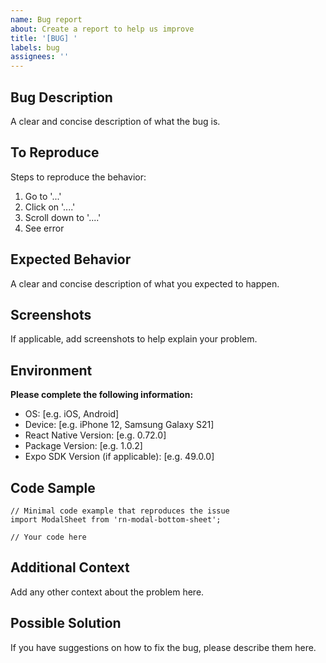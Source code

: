 ```yaml
---
name: Bug report
about: Create a report to help us improve
title: '[BUG] '
labels: bug
assignees: ''
---
```


## Bug Description
A clear and concise description of what the bug is.

## To Reproduce
Steps to reproduce the behavior:
1. Go to '...'
2. Click on '....'
3. Scroll down to '....'
4. See error

## Expected Behavior
A clear and concise description of what you expected to happen.

## Screenshots
If applicable, add screenshots to help explain your problem.

## Environment
**Please complete the following information:**
- OS: [e.g. iOS, Android]
- Device: [e.g. iPhone 12, Samsung Galaxy S21]
- React Native Version: [e.g. 0.72.0]
- Package Version: [e.g. 1.0.2]
- Expo SDK Version (if applicable): [e.g. 49.0.0]

## Code Sample
```tsx
// Minimal code example that reproduces the issue
import ModalSheet from 'rn-modal-bottom-sheet';

// Your code here
```

## Additional Context
Add any other context about the problem here.

## Possible Solution
If you have suggestions on how to fix the bug, please describe them here.
